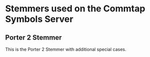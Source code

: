 # Stemmers used on the Commtap Symbols Server

## Porter 2 Stemmer
This is the Porter 2 Stemmer with additional special cases.

